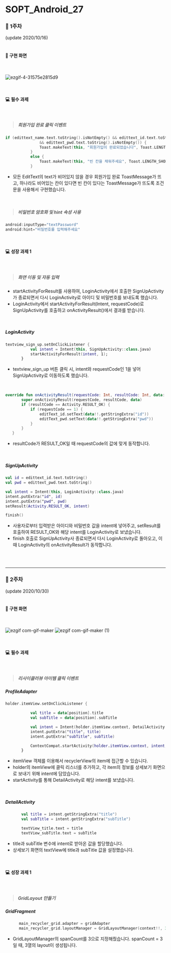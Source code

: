 # SOPT_Android_27
### 📌 1주차
(update 2020/10/16)
<br><br>

#### **📱 구현 화면**
<br>

 ![ezgif-4-31575e2815d9](https://user-images.githubusercontent.com/52772787/96249279-ef34a980-0fe7-11eb-8466-606d8b4a5591.gif)

 <br>
 
 #### **💻 필수 과제**
 <br>
 
 > ##### 회원가입 완료 클릭 이벤트
 
 ```kotlin
 if (edittext_name.text.toString().isNotEmpty() && edittext_id.text.toString().isNotEmpty()
                && edittext_pwd.text.toString().isNotEmpty()) {
                Toast.makeText(this, "회원가입이 완료되었습니다", Toast.LENGTH_SHORT).show()
            }
            else {
                Toast.makeText(this, "빈 칸을 채워주세요", Toast.LENGTH_SHORT).show()
            }
 ```
 
 - 모든 EditText의 text가 비어있지 않을 경우 회원가입 완료 ToastMessage가 뜨고, 하나라도 비어있는 칸이 있다면 빈 칸이 있다는 ToastMessage가 뜨도록 조건문을 사용해서 구현했습니다.
 
 <br>
 
 > ##### 비밀번호 암호화 및 hint 속성 사용
 
 ```kotlin
 android:inputType="textPassword"
 android:hint="비밀번호를 입력해주세요"
 ```
 
 <br>
 
  #### **💻 성장 과제 1**
  <br>
  
 > ##### 화면 이동 및 자동 입력
 
- startActivityForResult를 사용하여, LoginActivity에서 호출한 SignUpActivity가 종료되면서 다시 LoginActivity로 아이디 및 비밀번호를 보내도록 했습니다.
- LoginActivity에서 startActivityForResult(Intent, requestCode)로 SignUpActivity를 호출하고 onActivityResult()에서 결과를 받습니다.
 
 <br>
 
 ##### LoginActivity
 
 ```kotlin
 textview_sign_up.setOnClickListener {
            val intent = Intent(this, SignUpActivity::class.java)
            startActivityForResult(intent, 1);
        }
 ```
 
 - textview_sign_up 버튼 클릭 시, intent와 requestCode인 1을 넣어 SignUpActivity로 이동하도록 했습니다.
 
 <br>
 
 ```kotlin
 override fun onActivityResult(requestCode: Int, resultCode: Int, data: Intent?) {
        super.onActivityResult(requestCode, resultCode, data)
        if (resultCode == Activity.RESULT_OK) {
            if (requestCode == 1) {
                editText_id.setText(data!!.getStringExtra("id"))
                editText_pwd.setText(data!!.getStringExtra("pwd"))
            }
        }
    }
 ```
 
 -  resultCode가 RESULT_OK일 때 requestCode의 값에 맞게 동작합니다.
 
 <br>
 
 ##### SignUpActivity
 
 ```kotlin
 val id = edittext_id.text.toString()
 val pwd = edittext_pwd.text.toString()

val intent = Intent(this, LoginActivity::class.java)
intent.putExtra("id", id)
intent.putExtra("pwd", pwd)
setResult(Activity.RESULT_OK, intent)

finish()
 ```
 
 - 사용자로부터 입력받은 아이디와 비밀번호 값을 intent에 넣어주고, setResult를 호출하여 RESULT_OK와 해당 intent를 LoginActivity로 보냈습니다.
 - finish 호출로 SignUpActivity사 종료되면서 다시 LoginActivity로 돌아오고, 이 때 LoginActivity의 onActivityResult가 동작합니다.


<br><br>

* * *

### 📌 2주차
(update 2020/10/30)
<br><br>

#### **📱 구현 화면**
<br>

![ezgif com-gif-maker](https://user-images.githubusercontent.com/52772787/97652779-8f87d500-1aa2-11eb-830a-15ff52aff32e.gif)
![ezgif com-gif-maker (1)](https://user-images.githubusercontent.com/52772787/97652803-a5959580-1aa2-11eb-9477-a12008d4cc79.gif)


<br>

#### **💻 필수 과제**
 <br>
 
 > ##### 리사이클러뷰 아이템 클릭 이벤트
 
 ##### ProfileAdapter
 
 ```kotlin
holder.itemView.setOnClickListener {

            val title = data[position].title
            val subTitle = data[position].subTitle

            val intent = Intent(holder.itemView.context, DetailActivity::class.java)
            intent.putExtra("title", title)
            intent.putExtra("subTitle", subTitle)

            ContextCompat.startActivity(holder.itemView.context, intent, null)
        }
 ```
 
 - itemView 객체를 이용해서 recyclerView의 item에 접근할 수 있습니다.
 - holder의 itemView에 클릭 리스너를 추가하고, 각 item의 정보를 상세보기 화면으로 보내기 위해 intent에 담았습니다.
 - startActivity를 통해 DetailActivity로 해당 intent를 보냈습니다.
 
 <br>
 
 ##### DetailActivity
 
 ```kotlin
        val title = intent.getStringExtra("title")
        val subTitle = intent.getStringExtra("subTitle")

        textView_title.text = title
        textView_subTitle.text = subTitle
 ```
 
 - title과 subTitle 변수에 intent로 받아온 값을 할당했습니다.
 - 상세보기 화면의 textView에 title과 subTitle 값을 설정했습니다.
 
 <br>
 
 #### **💻 성장 과제 1**
 
 <br>
 
 > ##### GridLayout 만들기
 
 ##### GridFragment
 
 ```kotlin
       main_recycler_grid.adapter = gridAdapter
       main_recycler_grid.layoutManager = GridLayoutManager(context!!, 3)
 ```
 
 - GridLayoutManager의 spanCount를 3으로 지정해줬습니다. spanCount = 3일 때, 3열의 layout이 생성됩니다.
 
 <br>
 
 
